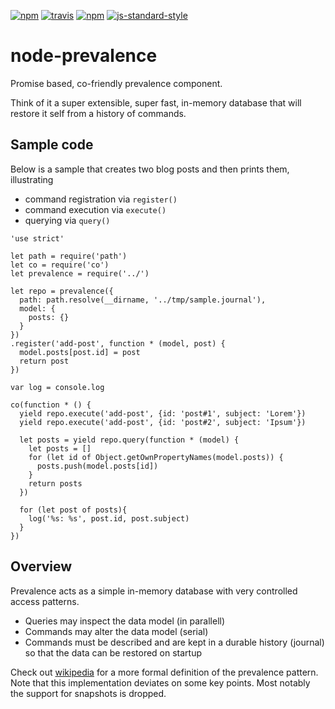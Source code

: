 [![npm][npm-image]][npm-url]
[![travis][travis-image]][travis-url]
[![npm][license-image]][license-url]
[![js-standard-style](https://img.shields.io/badge/code%20style-standard-brightgreen.svg?style=flat)](https://github.com/feross/standard)

[travis-image]: https://img.shields.io/travis/jlarsson/node-prevalence.svg?style=flat
[travis-url]: https://travis-ci.org/jlarsson/node-prevalence
[npm-image]: https://img.shields.io/npm/v/node-prevalence.svg?style=flat
[npm-url]: https://npmjs.org/package/node-prevalence
[license-image]: https://img.shields.io/npm/l/node-prevalence.svg?style=flat
[license-url]: LICENSE

# node-prevalence

Promise based, co-friendly prevalence component.

Think of it a super extensible, super fast, in-memory database that will restore it self from a history of commands.

## Sample code
Below is a sample that creates two blog posts and then prints them, illustrating
- command registration via ```register()```
- command execution via ```execute()```
- querying via ```query()```

```
'use strict'

let path = require('path')
let co = require('co')
let prevalence = require('../')

let repo = prevalence({
  path: path.resolve(__dirname, '../tmp/sample.journal'),
  model: {
    posts: {}
  }
})
.register('add-post', function * (model, post) {
  model.posts[post.id] = post
  return post
})

var log = console.log

co(function * () {
  yield repo.execute('add-post', {id: 'post#1', subject: 'Lorem'})
  yield repo.execute('add-post', {id: 'post#2', subject: 'Ipsum'})

  let posts = yield repo.query(function * (model) {
    let posts = []
    for (let id of Object.getOwnPropertyNames(model.posts)) {
      posts.push(model.posts[id])
    }
    return posts
  })

  for (let post of posts){
    log('%s: %s', post.id, post.subject)
  }
})
```

## Overview

Prevalence acts as a simple in-memory database with very controlled access patterns.

- Queries may inspect the data model (in parallell)
- Commands may alter the data model (serial)
- Commands must be described and are kept in a durable history (journal) so that the data can be restored on startup


Check out [wikipedia](http://en.wikipedia.org/wiki/System_Prevalence) for a more formal definition of the prevalence pattern. Note that this implementation deviates on some key points. Most notably the support for snapshots is dropped.
